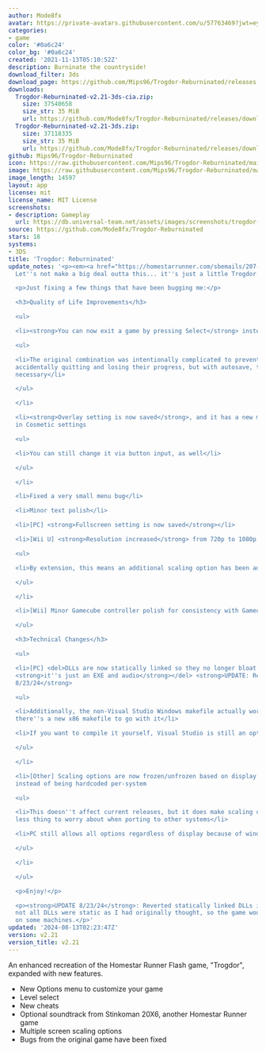 ```yaml
---
author: Mode8fx
avatar: https://private-avatars.githubusercontent.com/u/57763469?jwt=eyJhbGciOiJIUzI1NiIsInR5cCI6IkpXVCJ9.eyJpc3MiOiJnaXRodWIuY29tIiwiYXVkIjoicmF3LmdpdGh1YnVzZXJjb250ZW50LmNvbSIsImtleSI6ImtleTEiLCJleHAiOjE3MzQ2NzYzODAsIm5iZiI6MTczNDY3NTE4MCwicGF0aCI6Ii91LzU3NzYzNDY5In0.olvqOUpu7_KaNPxhif-TauTkby__X_wwePsJD35Mxv8&v=4
categories:
- game
color: '#0a6c24'
color_bg: '#0a6c24'
created: '2021-11-13T05:10:52Z'
description: Burninate the countryside!
download_filter: 3ds
download_page: https://github.com/Mips96/Trogdor-Reburninated/releases
downloads:
  Trogdor-Reburninated-v2.21-3ds-cia.zip:
    size: 37540658
    size_str: 35 MiB
    url: https://github.com/Mode8fx/Trogdor-Reburninated/releases/download/v2.21/Trogdor-Reburninated-v2.21-3ds-cia.zip
  Trogdor-Reburninated-v2.21-3ds.zip:
    size: 37118335
    size_str: 35 MiB
    url: https://github.com/Mode8fx/Trogdor-Reburninated/releases/download/v2.21/Trogdor-Reburninated-v2.21-3ds.zip
github: Mips96/Trogdor-Reburninated
icon: https://raw.githubusercontent.com/Mips96/Trogdor-Reburninated/main/Trogdor-Reburninated/release-resources/logo_icon_android_48.png
image: https://raw.githubusercontent.com/Mips96/Trogdor-Reburninated/main/Trogdor-Reburninated/release-resources/background_psp.png
image_length: 14597
layout: app
license: mit
license_name: MIT License
screenshots:
- description: Gameplay
  url: https://db.universal-team.net/assets/images/screenshots/trogdor-reburninated/gameplay.png
source: https://github.com/Mode8fx/Trogdor-Reburninated
stars: 18
systems:
- 3DS
title: 'Trogdor: Reburninated'
update_notes: '<p><em><a href="https://homestarrunner.com/sbemails/207-too-cool" rel="nofollow">♪
  Let''s not make a big deal outta this... it''s just a little Trogdor update ♪</a></em></p>

  <p>Just fixing a few things that have been bugging me:</p>

  <h3>Quality of Life Improvements</h3>

  <ul>

  <li><strong>You can now exit a game by pressing Select</strong> instead of A+Select

  <ul>

  <li>The original combination was intentionally complicated to prevent players from
  accidentally quitting and losing their progress, but with autosave, that''s no longer
  necessary</li>

  </ul>

  </li>

  <li><strong>Overlay setting is now saved</strong>, and it has a new menu option
  in Cosmetic settings

  <ul>

  <li>You can still change it via button input, as well</li>

  </ul>

  </li>

  <li>Fixed a very small menu bug</li>

  <li>Minor text polish</li>

  <li>[PC] <strong>Fullscreen setting is now saved</strong></li>

  <li>[Wii U] <strong>Resolution increased</strong> from 720p to 1080p

  <ul>

  <li>By extension, this means an additional scaling option has been added</li>

  </ul>

  </li>

  <li>[Wii] Minor Gamecube controller polish for consistency with Gamecube version</li>

  </ul>

  <h3>Technical Changes</h3>

  <ul>

  <li>[PC] <del>DLLs are now statically linked so they no longer bloat the game directory;
  <strong>it''s just an EXE and audio</strong></del> <strong>UPDATE: Reverted as of
  8/23/24</strong>

  <ul>

  <li>Additionally, the non-Visual Studio Windows makefile actually works now, and
  there''s a new x86 makefile to go with it</li>

  <li>If you want to compile it yourself, Visual Studio is still an option</li>

  </ul>

  </li>

  <li>[Other] Scaling options are now frozen/unfrozen based on display resolution
  instead of being hardcoded per-system

  <ul>

  <li>This doesn''t affect current releases, but it does make scaling options one
  less thing to worry about when porting to other systems</li>

  <li>PC still allows all options regardless of display because of windowed mode</li>

  </ul>

  </li>

  </ul>

  <p>Enjoy!</p>

  <p><strong>UPDATE 8/23/24</strong>: Reverted statically linked DLLs in Windows releases;
  not all DLLs were static as I had originally thought, so the game wouldn''t run
  on some machines.</p>'
updated: '2024-08-13T02:23:47Z'
version: v2.21
version_title: v2.21
---
```

An enhanced recreation of the Homestar Runner Flash game, "Trogdor", expanded with new features.
- New Options menu to customize your game
- Level select
- New cheats
- Optional soundtrack from Stinkoman 20X6, another Homestar Runner game
- Multiple screen scaling options
- Bugs from the original game have been fixed